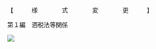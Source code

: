 【　　　様　　　　式　　　　変　　　　更　　　】

第１編　酒税法等関係

![](https://www.nta.go.jp/tmp/770fcb24-d31f-4666-af23-4933d0c3f805/images/795a9481c27e22b692837bacdc36ab4c696993478915ed401973d988f6750c52.jpg)